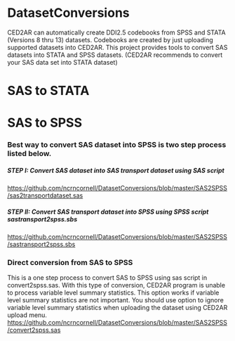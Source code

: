 DatasetConversions
==================
CED2AR can automatically create DDI2.5 codebooks from SPSS and STATA (Versions 8 thru 13) datasets.  Codebooks are created by just uploading supported datasets into CED2AR.
This project provides tools to convert SAS datasets into STATA and SPSS datasets.  (CED2AR recommends to convert your SAS data set into STATA dataset)

# SAS to STATA

# SAS to SPSS

### Best way to convert SAS dataset into SPSS is two step process listed below.  

##### STEP I: Convert SAS dataset into SAS transport dataset using  SAS script
https://github.com/ncrncornell/DatasetConversions/blob/master/SAS2SPSS/sas2transportdataset.sas
	
##### STEP II: Convert SAS transport dataset into SPSS using  SPSS script  sastransport2spss.sbs
https://github.com/ncrncornell/DatasetConversions/blob/master/SAS2SPSS/sastransport2spss.sbs
### 


### Direct conversion from SAS to SPSS
This is a one step process to convert SAS to SPSS using sas script in convert2spss.sas. With this type of conversion, CED2AR program is unable to process variable level summary statistics.
This option works if variable level summary statistics are not important.  You should use option to ignore variable level summary statistics when uploading the dataset using CED2AR upload menu.
https://github.com/ncrncornell/DatasetConversions/blob/master/SAS2SPSS/convert2spss.sas

 






